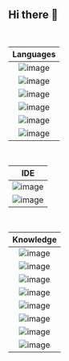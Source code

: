 ## Hi there 👋

<br>

| Languages | 
| :-------: | 
| ![image](https://github.com/user-attachments/assets/e396dde5-d4bc-441c-87ac-697945f3f883) |
| ![image](https://github.com/user-attachments/assets/b3ea49a9-7055-4f03-8a05-e0f807323d5f) |
| ![image](https://github.com/user-attachments/assets/d144f15a-8af4-461c-bda4-6c36227c709c) |
| ![image](https://github.com/user-attachments/assets/e13351ae-e6a9-491a-bd1e-533fbdfece8f) |
| ![image](https://github.com/user-attachments/assets/e7accfca-5499-4709-9ed3-bfaa0e8e0146) |
| ![image](https://github.com/user-attachments/assets/5ff3b873-58a7-421c-b19c-e93ae3aae2e6) |



<br>

| IDE | 
| :-: | 
| ![image](https://github.com/user-attachments/assets/21e176a6-297a-4a41-8428-37282271603f) |
| ![image](https://github.com/user-attachments/assets/54e5c3c6-cf1a-4963-86fd-71035851cc29) |


<br>

| Knowledge | 
| :-------: | 
| ![image](https://github.com/user-attachments/assets/ef2b5350-9ad3-4221-9865-910419197674) |
| ![image](https://github.com/user-attachments/assets/edf7880a-ccda-4951-a78b-08a20893c72b) |
| ![image](https://github.com/user-attachments/assets/6ca4cec5-36c0-4720-ae0d-e003437b1b34) |
| ![image](https://github.com/user-attachments/assets/a00ae437-17e3-4012-8c08-7e676c28bebd) |
| ![image](https://github.com/user-attachments/assets/1c4f28dd-9077-41eb-8375-6ea5c8139bc8) |
| ![image](https://github.com/user-attachments/assets/0eae016c-1db6-4fc0-8ebe-de7af72feb6a) |
| ![image](https://github.com/user-attachments/assets/4ee93fd9-7a21-411b-94ff-262dff288c3a) |
| ![image](https://github.com/user-attachments/assets/04482703-6cdd-4ea2-9f4c-10c950cfe194) |


